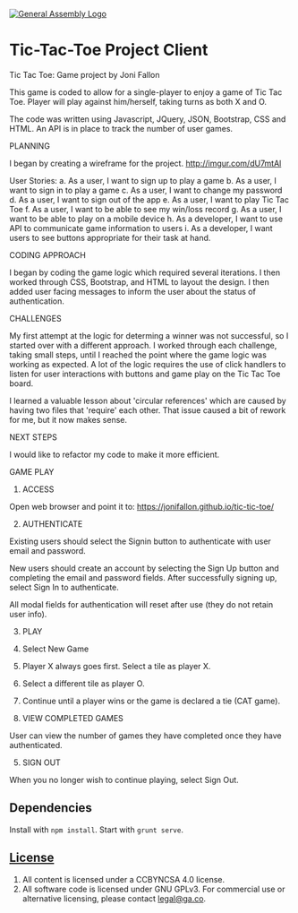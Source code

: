 [![General Assembly Logo](https://camo.githubusercontent.com/1a91b05b8f4d44b5bbfb83abac2b0996d8e26c92/687474703a2f2f692e696d6775722e636f6d2f6b6538555354712e706e67)](https://generalassemb.ly/education/web-development-immersive)

# Tic-Tac-Toe Project Client

Tic Tac Toe:  Game project by Joni Fallon

This game is coded to allow for a single-player to enjoy a game of Tic Tac Toe.
Player will play against him/herself, taking turns as both X and O.

The code was written using Javascript, JQuery, JSON, Bootstrap, CSS and HTML.  An API is in
place to track the number of user games.

PLANNING

I began by creating a wireframe for the project.
http://imgur.com/dU7mtAl

User Stories:
a. As a user, I want to sign up to play a game
b. As a user, I want to sign in to play a game
c. As a user, I want to change my password
d. As a user, I want to sign out of the app
e. As a user, I want to play Tic Tac Toe
f. As a user, I want to be able to see my win/loss record
g. As a user, I want to be able to play on a mobile device
h. As a developer, I want to use API to communicate game information to users
i. As a developer, I want users to see buttons appropriate for their task at hand.

CODING APPROACH

I began by coding the game logic which required several iterations.  I then
worked through CSS, Bootstrap, and HTML to layout the design.  I then added
user facing messages to inform the user about the status of authentication.

CHALLENGES

My first attempt at the logic for determing a winner was not successful, so I
started over with a different approach.  I worked through each challenge, taking
small steps, until I reached the point where the game logic was working as expected.
A lot of the logic requires the use of click handlers to listen for user
interactions with buttons and game play on the Tic Tac Toe board.

I learned a valuable lesson about 'circular references' which are caused by having
two files that 'require' each other.  That issue caused a bit of rework for me,
but it now makes sense.

NEXT STEPS

I would like to refactor my code to make it more efficient.

GAME PLAY

1. ACCESS

Open web browser and point it to: https://jonifallon.github.io/tic-tic-toe/

2. AUTHENTICATE

Existing users should select the Signin button to authenticate with user email
and password.

New users should create an account by selecting the Sign Up button and completing
the email and password fields.  After successfully signing up, select Sign In to
authenticate.

All modal fields for authentication will reset after use (they do not retain
user info).

3. PLAY

1. Select New Game
2. Player X always goes first.  Select a tile as player X.
3. Select a different tile as player O.
4. Continue until a player wins or the game is declared a tie (CAT game).

4. VIEW COMPLETED GAMES

User can view the number of games they have completed once they have authenticated.

5. SIGN OUT

When you no longer wish to continue playing, select Sign Out.

## Dependencies

Install with `npm install`.
Start with `grunt serve`.

## [License](LICENSE)

1.  All content is licensed under a CC­BY­NC­SA 4.0 license.
1.  All software code is licensed under GNU GPLv3. For commercial use or
    alternative licensing, please contact legal@ga.co.
